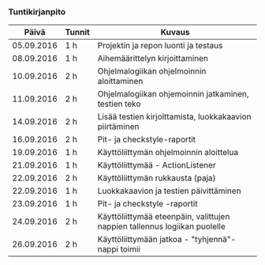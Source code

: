 ### Tuntikirjanpito

Päivä | Tunnit | Kuvaus
--------------- | ------ | ------
05.09.2016 | 1 h | Projektin ja repon luonti ja testaus
08.09.2016 | 1 h | Aihemäärittelyn kirjoittaminen
10.09.2016 | 2 h | Ohjelmalogiikan ohjelmoinnin aloittaminen
11.09.2016 | 2 h | Ohjelmalogiikan ohjemoinnin jatkaminen, testien teko
14.09.2016 | 2 h | Lisää testien kirjoittamista, luokkakaavion piirtäminen
16.09.2016 | 2 h | Pit- ja checkstyle-raportit
19.09.2016 | 1 h | Käyttöliittymän ohjelmoinnin aloittelua
21.09.2016 | 1 h | Käyttöliittymää - ActionListener
22.09.2016 | 2 h | Käyttöliittymän rukkausta (paja)
22.09.2016 | 1 h | Luokkakaavion ja testien päivittäminen
23.09.2016 | 1 h | Pit- ja checkstyle -raportit
24.09.2016 | 2 h | Käyttöliittymää eteenpäin, valittujen nappien tallennus logiikan puolelle
26.09.2016 | 2 h | Käyttöliittymään jatkoa - "tyhjennä"-nappi toimii

